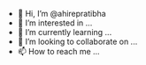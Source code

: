 - 👋 Hi, I’m @ahirepratibha
- 👀 I’m interested in ...
- 🌱 I’m currently learning ...
- 💞️ I’m looking to collaborate on ...
- 📫 How to reach me ...

<!---
ahirepratibha/ahirepratibha is a ✨ special ✨ repository because its `README.md` (this file) appears on your GitHub profile.
You can click the Preview link to take a look at your changes.
--->
